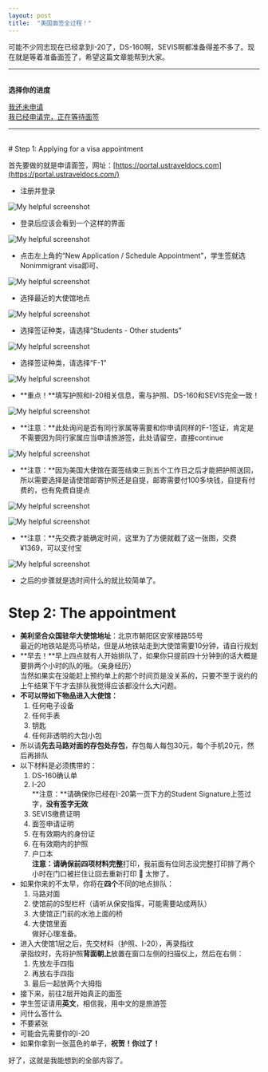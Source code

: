 ```yaml
---
layout: post
title:  "美国面签全过程！"
---
```


可能不少同志现在已经拿到I-20了，DS-160啊，SEVIS啊都准备得差不多了。现在就是等着准备面签了，希望这篇文章能帮到大家。

***
<br>**选择你的进度**

[我还未申请](#step-1-applying-for-a-visa-appointment)<br>
[我已经申请完，正在等待面签](#step-2-the-appointment)

***
<br>
# Step 1: Applying for a visa appointment

首先要做的就是申请面签，网址：[https://portal.ustraveldocs.com](https://portal.ustraveldocs.com/)

* 注册并登录

![My helpful screenshot](/assets/image/visa-1.jpeg)

* 登录后应该会看到一个这样的界面

![My helpful screenshot](/assets/image/visa-3.jpeg)

* 点击左上角的“New Application / Schedule Appointment”，学生签就选Nonimmigrant visa即可、

![My helpful screenshot](/assets/image/visa-4.jpeg)

* 选择最近的大使馆地点

![My helpful screenshot](/assets/image/visa-5.jpeg)

* 选择签证种类，请选择“Students - Other students”

![My helpful screenshot](/assets/image/visa-6.jpeg)

* 选择签证种类，请选择“F-1”

![My helpful screenshot](/assets/image/visa-7.jpeg)

* **重点！**填写护照和I-20相关信息，需与护照、DS-160和SEVIS完全一致！

![My helpful screenshot](/assets/image/visa-8.jpg)

* **注意：**此处询问是否有同行家属等需要和你申请同样的F-1签证，肯定是不需要因为同行家属应当申请旅游签，此处请留空，直接continue

![My helpful screenshot](/assets/image/visa-9.jpeg)

* **注意：**因为美国大使馆在面签结束三到五个工作日之后才能把护照送回，所以需要选择是请使馆邮寄护照还是自提，邮寄需要付100多块钱，自提有付费的，也有免费自提点

![My helpful screenshot](/assets/image/visa-10.jpeg)

![My helpful screenshot](/assets/image/visa-11.png)

* **注意：**先交费才能确定时间，这里为了方便就截了这一张图，交费¥1369，可以支付宝

![My helpful screenshot](/assets/image/visa-12.jpeg)

* 之后的步骤就是选时间什么的就比较简单了。

# Step 2: The appointment

* **美利坚合众国驻华大使馆地址**：北京市朝阳区安家楼路55号
    <br>最近的地铁站是亮马桥站，但是从地铁站走到大使馆需要10分钟，请自行规划
* **早去！**早上四点就有人开始排队了，如果你只提前四十分钟到的话大概是要排两个小时的队的哦。（亲身经历）
    <br>当然如果实在没能赶上预约单上的那个时间页是没关系的，只要不至于说约的上午结果下午才去排队我觉得应该都没什么大问题。
* **不可以带如下物品进入大使馆：**
    1. 任何电子设备
    2. 任何手表
    3. 钥匙
    4. 任何非透明的大包小包
* 所以请**先去马路对面的存包处存包**，存包每人每包30元，每个手机20元，然后再排队
* 以下材料是必须携带的：<br>
    1. DS-160确认单
    2. I-20
    <br>**注意：**请确保你已经在I-20第一页下方的Student Signature上签过字，**没有签字无效**
    3. SEVIS缴费证明
    4. 面签申请证明
    5. 在有效期内的身份证
    6. 在有效期内的护照
    7. 户口本
    <br>**注意：**请确保前四项材料**完整**打印，我前面有位同志没完整打印排了两个小时在门口被拦住让回去重新打印 🫠 太惨了。
* 如果你来的不太早，你将在**四个**不同的地点排队：
    1. 马路对面
    2. 使馆前的S型栏杆（请听从保安指挥，可能需要站成两队）
    3. 大使馆正门前的水池上面的桥
    4. 大使馆里面
    <br>做好心理准备。
* 进入大使馆1层之后，先交材料（护照、I-20），再录指纹
    <br>录指纹时，先将护照**背面朝上**放置在窗口左侧的扫描仪上，然后在右侧：
    1. 先放左手四指
    2. 再放右手四指
    3. 最后一起放两个大拇指
* 接下来，前往2层开始真正的面签
* 学生签证请用**英文**，相信我，用中文的是旅游签
* 问什么答什么
* 不要紧张
* 可能会先需要你的I-20
* 如果你拿到一张蓝色的单子，**祝贺！你过了！**

好了，这就是我能想到的全部内容了。